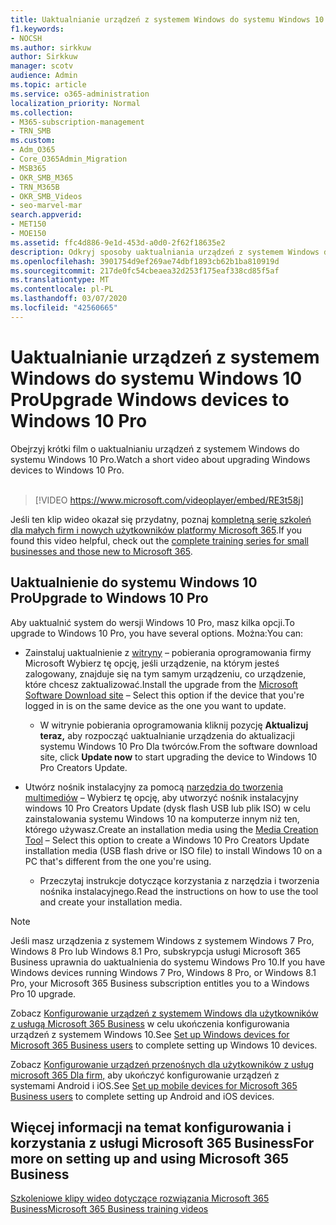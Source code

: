 ```yaml
---
title: Uaktualnianie urządzeń z systemem Windows do systemu Windows 10 Pro
f1.keywords:
- NOCSH
ms.author: sirkkuw
author: Sirkkuw
manager: scotv
audience: Admin
ms.topic: article
ms.service: o365-administration
localization_priority: Normal
ms.collection:
- M365-subscription-management
- TRN_SMB
ms.custom:
- Adm_O365
- Core_O365Admin_Migration
- MSB365
- OKR_SMB_M365
- TRN_M365B
- OKR_SMB_Videos
- seo-marvel-mar
search.appverid:
- MET150
- MOE150
ms.assetid: ffc4d886-9e1d-453d-a0d0-2f62f18635e2
description: Odkryj sposoby uaktualniania urządzeń z systemem Windows do systemu Windows 10 Pro, aby korzystać z bardziej zaawansowanych zabezpieczeń i funkcji sieci biznesowych.
ms.openlocfilehash: 3901754d9ef269ae74dbf1893cb62b1ba810919d
ms.sourcegitcommit: 217de0fc54cbeaea32d253f175eaf338cd85f5af
ms.translationtype: MT
ms.contentlocale: pl-PL
ms.lasthandoff: 03/07/2020
ms.locfileid: "42560665"
---
```

# <a name="upgrade-windows-devices-to-windows-10-pro"></a><span data-ttu-id="f556f-103">Uaktualnianie urządzeń z systemem Windows do systemu Windows 10 Pro</span><span class="sxs-lookup"><span data-stu-id="f556f-103">Upgrade Windows devices to Windows 10 Pro</span></span>

<span data-ttu-id="f556f-104">Obejrzyj krótki film o uaktualnianiu urządzeń z systemem Windows do systemu Windows 10 Pro.</span><span class="sxs-lookup"><span data-stu-id="f556f-104">Watch a short video about upgrading Windows devices to Windows 10 Pro.</span></span><br><br>

> [!VIDEO https://www.microsoft.com/videoplayer/embed/RE3t58j] 

<span data-ttu-id="f556f-105">Jeśli ten klip wideo okazał się przydatny, poznaj [kompletną serię szkoleń dla małych firm i nowych użytkowników platformy Microsoft 365](https://support.office.com/article/6ab4bbcd-79cf-4000-a0bd-d42ce4d12816).</span><span class="sxs-lookup"><span data-stu-id="f556f-105">If you found this video helpful, check out the [complete training series for small businesses and those new to Microsoft 365](https://support.office.com/article/6ab4bbcd-79cf-4000-a0bd-d42ce4d12816).</span></span>

## <a name="upgrade-to-windows-10-pro"></a><span data-ttu-id="f556f-106">Uaktualnienie do systemu Windows 10 Pro</span><span class="sxs-lookup"><span data-stu-id="f556f-106">Upgrade to Windows 10 Pro</span></span>
  
<span data-ttu-id="f556f-107">Aby uaktualnić system do wersji Windows 10 Pro, masz kilka opcji.</span><span class="sxs-lookup"><span data-stu-id="f556f-107">To upgrade to Windows 10 Pro, you have several options.</span></span> <span data-ttu-id="f556f-108">Można:</span><span class="sxs-lookup"><span data-stu-id="f556f-108">You can:</span></span>
    
- <span data-ttu-id="f556f-109">Zainstaluj uaktualnienie z [witryny](https://go.microsoft.com/fwlink/?LinkID=836951 ) &ndash; pobierania oprogramowania firmy Microsoft Wybierz tę opcję, jeśli urządzenie, na którym jesteś zalogowany, znajduje się na tym samym urządzeniu, co urządzenie, które chcesz zaktualizować.</span><span class="sxs-lookup"><span data-stu-id="f556f-109">Install the upgrade from the [Microsoft Software Download site](https://go.microsoft.com/fwlink/?LinkID=836951 ) &ndash; Select this option if the device that you're logged in is on the same device as the one you want to update.</span></span> 

    - <span data-ttu-id="f556f-110">W witrynie pobierania oprogramowania kliknij pozycję **Aktualizuj teraz,** aby rozpocząć uaktualnianie urządzenia do aktualizacji systemu Windows 10 Pro Dla twórców.</span><span class="sxs-lookup"><span data-stu-id="f556f-110">From the software download site, click **Update now** to start upgrading the device to Windows 10 Pro Creators Update.</span></span> 
    
- <span data-ttu-id="f556f-111">Utwórz nośnik instalacyjny za pomocą [narzędzia do tworzenia multimediów](https://go.microsoft.com/fwlink/?LinkID=836960) &ndash; Wybierz tę opcję, aby utworzyć nośnik instalacyjny windows 10 Pro Creators Update (dysk flash USB lub plik ISO) w celu zainstalowania systemu Windows 10 na komputerze innym niż ten, którego używasz.</span><span class="sxs-lookup"><span data-stu-id="f556f-111">Create an installation media using the [Media Creation Tool](https://go.microsoft.com/fwlink/?LinkID=836960) &ndash; Select this option to create a Windows 10 Pro Creators Update installation media (USB flash drive or ISO file) to install Windows 10 on a PC that's different from the one you're using.</span></span>

    - <span data-ttu-id="f556f-112">Przeczytaj instrukcje dotyczące korzystania z narzędzia i tworzenia nośnika instalacyjnego.</span><span class="sxs-lookup"><span data-stu-id="f556f-112">Read the instructions on how to use the tool and create your installation media.</span></span> 

> [!NOTE]
> <span data-ttu-id="f556f-113">Jeśli masz urządzenia z systemem Windows z systemem Windows 7 Pro, Windows 8 Pro lub Windows 8.1 Pro, subskrypcja usługi Microsoft 365 Business uprawnia do uaktualnienia do systemu Windows Pro 10.</span><span class="sxs-lookup"><span data-stu-id="f556f-113">If you have Windows devices running Windows 7 Pro, Windows 8 Pro, or Windows 8.1 Pro, your Microsoft 365 Business subscription entitles you to a Windows Pro 10 upgrade.</span></span>
    
<span data-ttu-id="f556f-114">Zobacz [Konfigurowanie urządzeń z systemem Windows dla użytkowników z usługą Microsoft 365 Business](set-up-windows-devices.md) w celu ukończenia konfigurowania urządzeń z systemem Windows 10.</span><span class="sxs-lookup"><span data-stu-id="f556f-114">See [Set up Windows devices for Microsoft 365 Business users](set-up-windows-devices.md) to complete setting up Windows 10 devices.</span></span> 
  
<span data-ttu-id="f556f-115">Zobacz [Konfigurowanie urządzeń przenośnych dla użytkowników z usług microsoft 365 Dla firm,](set-up-mobile-devices.md) aby ukończyć konfigurowanie urządzeń z systemami Android i iOS.</span><span class="sxs-lookup"><span data-stu-id="f556f-115">See [Set up mobile devices for Microsoft 365 Business users](set-up-mobile-devices.md) to complete setting up Android and iOS devices.</span></span> 
  
## <a name="for-more-on-setting-up-and-using-microsoft-365-business"></a><span data-ttu-id="f556f-116">Więcej informacji na temat konfigurowania i korzystania z usługi Microsoft 365 Business</span><span class="sxs-lookup"><span data-stu-id="f556f-116">For more on setting up and using Microsoft 365 Business</span></span>

[<span data-ttu-id="f556f-117">Szkoleniowe klipy wideo dotyczące rozwiązania Microsoft 365 Business</span><span class="sxs-lookup"><span data-stu-id="f556f-117">Microsoft 365 Business training videos</span></span>](https://support.office.com/article/6ab4bbcd-79cf-4000-a0bd-d42ce4d12816)
